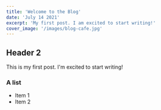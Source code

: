 ```yaml
---
title: 'Welcome to the Blog'
date: 'July 14 2021'
excerpt: 'My first post. I am excited to start writing!'
cover_image: '/images/blog-cafe.jpg'
---
```

## Header 2
This is my first post. I'm excited to start writing!

### A list
* Item 1
* Item 2